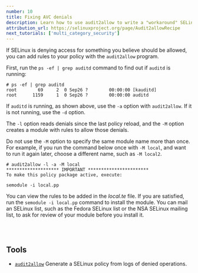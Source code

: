 ```yaml
---
number: 10
title: Fixing AVC denials
description: Learn how to use audit2allow to write a "workaround" SELinuxpolicy
attribution_url: https://selinuxproject.org/page/Audit2allowRecipe
next_tutorials: ['multi_category_security']
---
```


If SELinux is denying access for something you believe should be allowed, you
can add rules to your policy with the `audit2allow` program.

First, run the `ps -ef | grep auditd` command to find out if `auditd` is
running:

```
# ps -ef | grep auditd
root        69     2  0 Sep26 ?        00:00:00 [kauditd]
root      1159     1  0 Sep26 ?        00:00:00 auditd
```

If `auditd` is running, as shown above, use the `-a` option with
`audit2allow`. If it is not running, use the `-d` option.

The `-l` option reads denials since the last policy reload, and the `-M`
option creates a module with rules to allow those denials.

Do not use the `-M` option to specify the same module name more than once.
For example, if you run the command below once with `-M local`, and want to
run it again later, choose a different name, such as `-M local2`.

```
# audit2allow -l -a -M local
******************** IMPORTANT ***********************
To make this policy package active, execute:

semodule -i local.pp
```

You can view the rules to be added in the _local.te_ file. If you are
satisfied, run the `semodule -i local.pp` command to install the module. You
can mail an SELinux list, such as the Fedora SELinux list or the NSA SELinux
mailing list, to ask for review of your module before you install it. 

<p style="padding-top:30px">
  <h2>Tools</h2>
</p>

* [`audit2allow`](https://linux.die.net/man/1/audit2allow) Generate a SELinux
policy from logs of denied operations.
